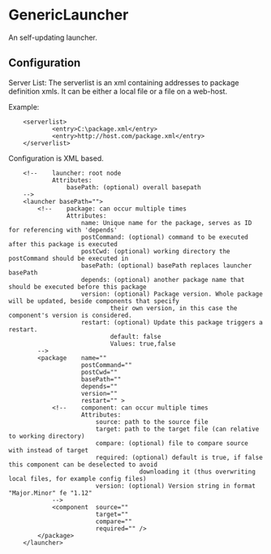 # GenericLauncher

An self-updating launcher.

## Configuration

Server List:
The serverlist is an xml containing addresses to package definition xmls.
It can be either a local file or a file on a web-host.
        
Example:
        
        
        <serverlist>
                <entry>C:\package.xml</entry>
                <entry>http://host.com/package.xml</entry>
        </serverlist>
        
        
Configuration is XML based.

        <!--    launcher: root node
                Attributes:
                    basePath: (optional) overall basepath 
        -->
        <launcher basePath="">
            <!--    package: can occur multiple times
                    Attributes:
                        name: Unique name for the package, serves as ID for referencing with 'depends'
                        postCommand: (optional) command to be executed after this package is executed
                        postCwd: (optional) working directory the postCommand should be executed in
                        basePath: (optional) basePath replaces launcher basePath
                        depends: (optional) another package name that should be executed before this package
                        version: (optional) Package version. Whole package will be updated, beside components that specify 
                                their own version, in this case the component's version is considered.
                        restart: (optional) Update this package triggers a restart.
                                default: false
                                Values: true,false
            -->
            <package    name=""
                        postCommand=""
                        postCwd=""
                        basePath=""
                        depends=""
                        version=""
                        restart="" >
                <!--    component: can occur multiple times
                        Attributes:
                            source: path to the source file
                            target: path to the target file (can relative to working directory)
                            compare: (optional) file to compare source with instead of target
                            required: (optional) default is true, if false this component can be deselected to avoid
                                        downloading it (thus overwriting local files, for example config files)
                            version: (optional) Version string in format "Major.Minor" fe "1.12"
                -->
                <component  source="" 
                            target="" 
                            compare="" 
                            required="" />
            </package>
        </launcher>
